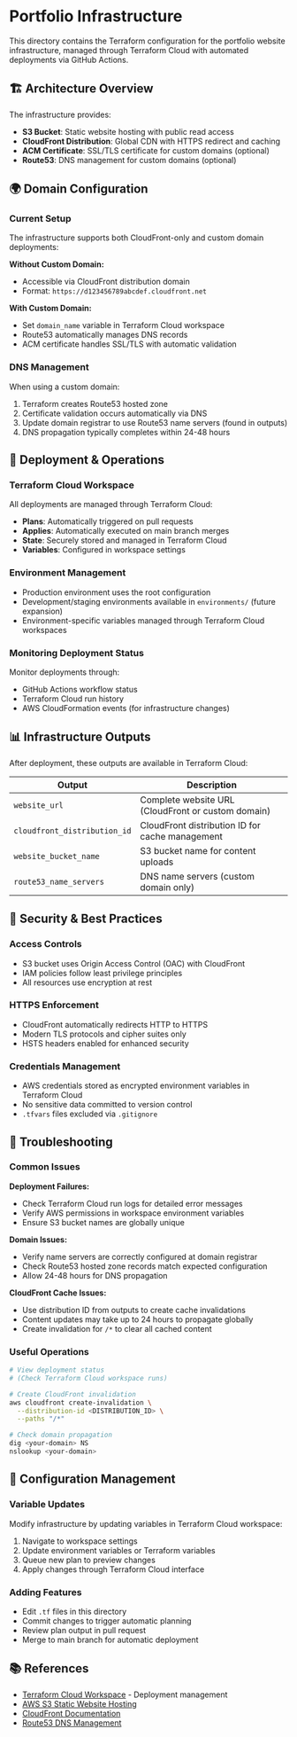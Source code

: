 # Portfolio Infrastructure

This directory contains the Terraform configuration for the portfolio website infrastructure, managed through Terraform Cloud with automated deployments via GitHub Actions.

## 🏗️ Architecture Overview

The infrastructure provides:
- **S3 Bucket**: Static website hosting with public read access
- **CloudFront Distribution**: Global CDN with HTTPS redirect and caching
- **ACM Certificate**: SSL/TLS certificate for custom domains (optional)
- **Route53**: DNS management for custom domains (optional)

## 🌍 Domain Configuration

### Current Setup
The infrastructure supports both CloudFront-only and custom domain deployments:

**Without Custom Domain:**
- Accessible via CloudFront distribution domain
- Format: `https://d123456789abcdef.cloudfront.net`

**With Custom Domain:**
- Set `domain_name` variable in Terraform Cloud workspace
- Route53 automatically manages DNS records
- ACM certificate handles SSL/TLS with automatic validation

### DNS Management
When using a custom domain:
1. Terraform creates Route53 hosted zone
2. Certificate validation occurs automatically via DNS
3. Update domain registrar to use Route53 name servers (found in outputs)
4. DNS propagation typically completes within 24-48 hours

## 🔄 Deployment & Operations

### Terraform Cloud Workspace
All deployments are managed through Terraform Cloud:
- **Plans**: Automatically triggered on pull requests
- **Applies**: Automatically executed on main branch merges
- **State**: Securely stored and managed in Terraform Cloud
- **Variables**: Configured in workspace settings

### Environment Management
- Production environment uses the root configuration
- Development/staging environments available in `environments/` (future expansion)
- Environment-specific variables managed through Terraform Cloud workspaces

### Monitoring Deployment Status
Monitor deployments through:
- GitHub Actions workflow status
- Terraform Cloud run history
- AWS CloudFormation events (for infrastructure changes)

## 📊 Infrastructure Outputs

After deployment, these outputs are available in Terraform Cloud:

| Output | Description |
|--------|-------------|
| `website_url` | Complete website URL (CloudFront or custom domain) |
| `cloudfront_distribution_id` | CloudFront distribution ID for cache management |
| `website_bucket_name` | S3 bucket name for content uploads |
| `route53_name_servers` | DNS name servers (custom domain only) |

## 🔐 Security & Best Practices

### Access Controls
- S3 bucket uses Origin Access Control (OAC) with CloudFront
- IAM policies follow least privilege principles
- All resources use encryption at rest

### HTTPS Enforcement
- CloudFront automatically redirects HTTP to HTTPS
- Modern TLS protocols and cipher suites only
- HSTS headers enabled for enhanced security

### Credentials Management
- AWS credentials stored as encrypted environment variables in Terraform Cloud
- No sensitive data committed to version control
- `.tfvars` files excluded via `.gitignore`

## 🐛 Troubleshooting

### Common Issues

**Deployment Failures:**
- Check Terraform Cloud run logs for detailed error messages
- Verify AWS permissions in workspace environment variables
- Ensure S3 bucket names are globally unique

**Domain Issues:**
- Verify name servers are correctly configured at domain registrar
- Check Route53 hosted zone records match expected configuration
- Allow 24-48 hours for DNS propagation

**CloudFront Cache Issues:**
- Use distribution ID from outputs to create cache invalidations
- Content updates may take up to 24 hours to propagate globally
- Create invalidation for `/*` to clear all cached content

### Useful Operations

```bash
# View deployment status
# (Check Terraform Cloud workspace runs)

# Create CloudFront invalidation
aws cloudfront create-invalidation \
  --distribution-id <DISTRIBUTION_ID> \
  --paths "/*"

# Check domain propagation
dig <your-domain> NS
nslookup <your-domain>
```

## 🔧 Configuration Management

### Variable Updates
Modify infrastructure by updating variables in Terraform Cloud workspace:
1. Navigate to workspace settings
2. Update environment variables or Terraform variables
3. Queue new plan to preview changes
4. Apply changes through Terraform Cloud interface

### Adding Features
- Edit `.tf` files in this directory
- Commit changes to trigger automatic planning
- Review plan output in pull request
- Merge to main branch for automatic deployment

## 📚 References

- [Terraform Cloud Workspace](https://app.terraform.io) - Deployment management
- [AWS S3 Static Website Hosting](https://docs.aws.amazon.com/AmazonS3/latest/userguide/WebsiteHosting.html)
- [CloudFront Documentation](https://docs.aws.amazon.com/cloudfront/)
- [Route53 DNS Management](https://docs.aws.amazon.com/route53/) 